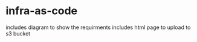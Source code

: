 # infra-as-code
includes diagram to show the requirments
includes html page to upload to  s3 bucket
